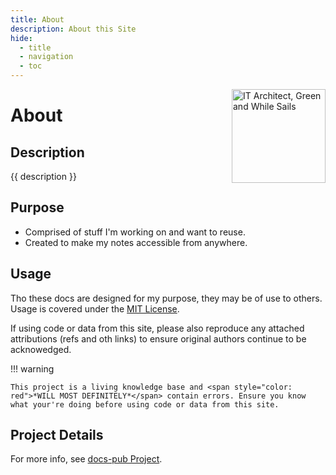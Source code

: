 ```yaml
---
title: About
description: About this Site
hide: 
  - title
  - navigation
  - toc
---
```

 <img src="../assets/images/logo-it-arch-resized.png" alt="IT Architect, Green and While Sails" style="width: 150px; position: relative; float: right;"/>
 
# About

## Description

{{ description }}

## Purpose

- Comprised of stuff I'm working on and want to reuse.
- Created to make my notes accessible from anywhere.

## Usage

Tho these docs are designed for my purpose, they may be of use to others.  Usage is covered under the [MIT License](https://opensource.org/license/MIT).

If using code or data from this site, please also reproduce any attached attributions (refs and oth links) to ensure original authors continue to be acknowedged.

!!! warning

    This project is a living knowledge base and <span style="color: red">*WILL MOST DEFINITELY*</span> contain errors. Ensure you know what your're doing before using code or data from this site. 

## Project Details

For more info, see [docs-pub Project](dev/projects/docs-pub/index.md).

